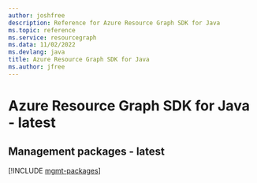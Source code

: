```yaml
---
author: joshfree
description: Reference for Azure Resource Graph SDK for Java
ms.topic: reference
ms.service: resourcegraph
ms.data: 11/02/2022
ms.devlang: java
title: Azure Resource Graph SDK for Java
ms.author: jfree
---
```

# Azure Resource Graph SDK for Java - latest

## Management packages - latest
[!INCLUDE [mgmt-packages](resource-graph-mgmt-index.md)]